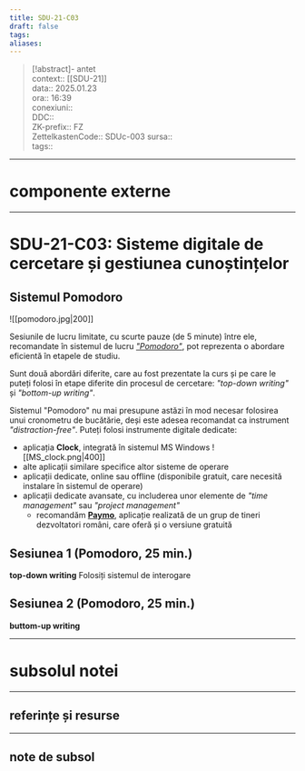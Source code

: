 ```yaml
---
title: SDU-21-C03
draft: false
tags: 
aliases: 
---
```

> [!abstract]- antet  
> context::  [[SDU-21]]   
> data:: 2025.01.23  
> ora:: 16:39  
> conexiuni::  
> DDC::  
> ZK-prefix::  FZ  
> ZettelkastenCode::  SDUc-003
> sursa::  
> tags::  


---
# componente externe


---

# SDU-21-C03: Sisteme digitale de cercetare și gestiunea cunoștințelor
## Sistemul Pomodoro
![[pomodoro.jpg|200]]

Sesiunile de lucru limitate, cu scurte pauze (de 5 minute) între ele, recomandate în sistemul de lucru [*"Pomodoro"*](https://en.wikipedia.org/wiki/Pomodoro_Technique), pot reprezenta o abordare eficientă în etapele de studiu.

Sunt două abordări diferite, care au fost prezentate la curs și pe care le puteți folosi în etape diferite din procesul de cercetare: *"top-down writing"* și *"bottom-up writing"*.

Sistemul "Pomodoro" nu mai presupune astăzi în mod necesar folosirea unui cronometru de bucătărie, deși este adesea recomandat ca instrument *"distraction-free"*. Puteți folosi instrumente digitale dedicate:
- aplicația **Clock**, integrată în sistemul MS Windows
![[MS_clock.png|400]]
- alte aplicații similare specifice altor sisteme de operare
- aplicații dedicate, online sau offline (disponibile gratuit, care necesită instalare în sistemul de operare)
- aplicații dedicate avansate, cu includerea unor elemente de *"time management"* sau *"project management"*
	- recomandăm **[Paymo](https://www.paymoapp.com/)**, aplicație realizată de un grup de tineri dezvoltatori români, care oferă și o versiune gratuită
## Sesiunea 1 (Pomodoro, 25 min.)
**top-down writing**
Folosiți sistemul de interogare 
## Sesiunea 2 (Pomodoro, 25 min.)
**buttom-up writing**




---
# subsolul notei
---
## referințe și resurse


---
## note de subsol  